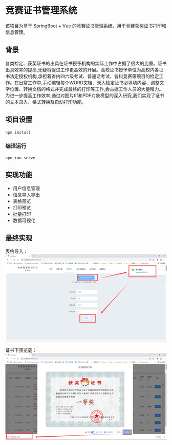 # 竞赛证书管理系统
该项目为基于 SpringBoot + Vue 的竞赛证书管理系统，用于竞赛获奖证书打印和信息管理。

## 背景
各类检定、获奖证书的出具在证书授予机构的实际工作中占据了很大的比重。证书出具效率的提高,无疑将促进工作更高效的开展。高校证书授予单位为高校内各证书法定授权机构,承担着省内四六级考试、普通话考试、各科竞赛等项目的检定工作。在日常工作中,手动编辑每个WORD文档、录入检定证书必填项内容、调整文字位置、转换文档的格式并完成最终的打印等工作,会占据工作人员的大量精力。为进一步提高工作效率,通过对图片tif和PDF对象模型的深入研究,我们实现了证书的文本录入、格式转换及自动打印功能。

## 项目设置
```
npm install
```

### 编译运行
```
npm run serve
```

## 实现功能
- 用户信息管理
- 信息导入导出
- 表格预览
- 打印预览
- 批量打印
- 数据可视化

## 最终实现
表格导入：
![image](https://raw.githubusercontent.com/cyyyy-y/certificate_fronted/main/src/assets/show/show2.png)

证书下预览载：
![image](https://raw.githubusercontent.com/cyyyy-y/certificate_fronted/main/src/assets/show/show4.png)